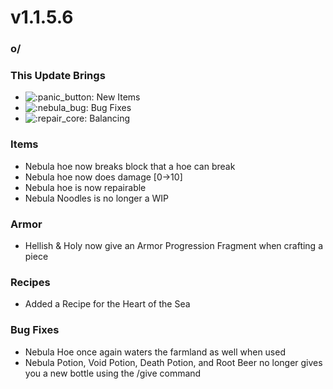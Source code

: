 # v1.1.5.6

### o/

### **This Update Brings**

* &#x20;![:panic\_button:](https://cdn.discordapp.com/emojis/1128224784795316304.webp?size=56\&quality=lossless) New Items
* <img src="https://cdn.discordapp.com/emojis/1174855831473365044.webp?size=56&#x26;quality=lossless" alt=":nebula_bug:" data-size="line"> Bug Fixes
* ![:repair\_core:](https://cdn.discordapp.com/emojis/1172377906463375421.webp?size=56\&quality=lossless) Balancing

### **Items**

* Nebula hoe now breaks block that a hoe can break
* Nebula hoe now does damage \[0->10]
* Nebula hoe is now repairable
* Nebula Noodles is no longer a WIP

### **Armor**

* Hellish & Holy now give an Armor Progression Fragment when crafting a piece

### **Recipes**

* Added a Recipe for the Heart of the Sea

### **Bug Fixes**

* Nebula Hoe once again waters the farmland as well when used
* Nebula Potion, Void Potion, Death Potion, and Root Beer no longer gives you a new bottle using the /give command

